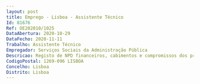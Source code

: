 ```yaml
--- 
layout: post
title: Emprego - Lisboa - Assistente Técnico
Id: 81676
Ref: OE202010/1025
DataAbertura: 2020-10-29
DataFecho: 2020-11-11
Trabalho: Assistente Técnico
Empregador: Serviços Sociais da Administração Pública
Descricao: Registo de NPD financeiros, cabimentos e compromissos dos processos de despesa, incluindo vencimentos Constituição e reconstituição dos fundos de maneio Registo de faturas no GeRFiP Emissão de pedidos de autorização de pagamentos (PAP), emissão dos respetivos ficheiros de homebanking, ou pagamento através de cheque Envio de avisos de pagamento  Emissão de faturas de comparticipações, rendas, concessão de exploração e atividades desenvolvidas no âmbito da ação social complementar  bem como os respetivos recibos Organização do arquivo da documentação da receita e da despesa Conferência dos extratos bancários, identificando todos os movimentos e cruzamento com a receita registada Registo de guias de reposição Registo de receita proveniente de subsídios reembolsáveis, e manter atualizada  as contas correntes.Identificação de dívidas existentes com interpelação dos devedores para o seu pagamento voluntário.
CodigoPostal: 1269-096 LISBOA
Concelho: Lisboa
Distrito: Lisboa
--- 
```

